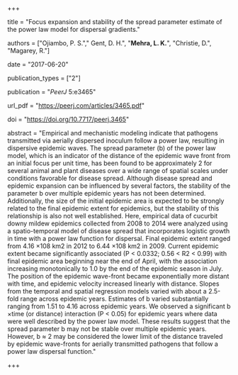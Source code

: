 +++

title = "Focus expansion and stability of the spread parameter estimate of the power law model for dispersal gradients."

authors = ["Ojiambo, P. S."," Gent, D. H.", "**Mehra, L. K.**", "Christie, D.", "Magarey, R."]

date = "2017-06-20"

publication_types = ["2"]

publication = "*PeerJ* 5:e3465"

url_pdf = "https://peerj.com/articles/3465.pdf"

doi = "https://doi.org/10.7717/peerj.3465"

abstract = "Empirical and mechanistic modeling indicate that pathogens transmitted via aerially dispersed inoculum follow a power law, resulting in dispersive epidemic waves. The spread parameter (b) of the power law model, which is an indicator of the distance of the epidemic wave front from an initial focus per unit time, has been found to be approximately 2 for several animal and plant diseases over a wide range of spatial scales under conditions favorable for disease spread. Although disease spread and epidemic expansion can be influenced by several factors, the stability of the parameter b over multiple epidemic years has not been determined. Additionally, the size of the initial epidemic area is expected to be strongly related to the final epidemic extent for epidemics, but the stability of this relationship is also not well established. Here, empirical data of cucurbit downy mildew epidemics collected from 2008 to 2014 were analyzed using a spatio-temporal model of disease spread that incorporates logistic growth in time with a power law function for dispersal. Final epidemic extent ranged from 4.16 ×108 km2 in 2012 to 6.44 ×108 km2 in 2009. Current epidemic extent became significantly associated (P < 0.0332; 0.56 < R2 < 0.99) with final epidemic area beginning near the end of April, with the association increasing monotonically to 1.0 by the end of the epidemic season in July. The position of the epidemic wave-front became exponentially more distant with time, and epidemic velocity increased linearly with distance. Slopes from the temporal and spatial regression models varied with about a 2.5-fold range across epidemic years. Estimates of b varied substantially ranging from 1.51 to 4.16 across epidemic years. We observed a significant b ×time (or distance) interaction (P < 0.05) for epidemic years where data were well described by the power law model. These results suggest that the spread parameter b may not be stable over multiple epidemic years. However, b ≈ 2 may be considered the lower limit of the distance traveled by epidemic wave-fronts for aerially transmitted pathogens that follow a power law dispersal function."

+++